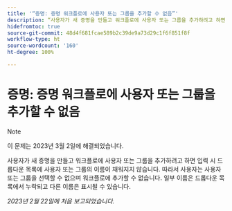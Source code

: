 ```yaml
---
title: '“증명: 증명 워크플로에 사용자 또는 그룹을 추가할 수 없음”'
description: “사용자가 새 증명을 만들고 워크플로에 사용자 또는 그룹을 추가하려고 하면 입력 시 드롭다운 목록에 사용자 또는 그룹의 이름이 채워지지 않습니다. 따라서 사용자는 사용자 또는 그룹을 선택할 수 없으며 워크플로에 추가할 수 없습니다. 일부 이름은 드롭다운 목록에서 누락되고 다른 이름은 표시될 수 있습니다.”
hidefromtoc: true
source-git-commit: 48d4f681fcae589b2c39de9a73d29c1f6f851f8f
workflow-type: ht
source-wordcount: '160'
ht-degree: 100%

---
```



# 증명: 증명 워크플로에 사용자 또는 그룹을 추가할 수 없음

>[!NOTE]
>
>이 문제는 2023년 3월 2일에 해결되었습니다.

사용자가 새 증명을 만들고 워크플로에 사용자 또는 그룹을 추가하려고 하면 입력 시 드롭다운 목록에 사용자 또는 그룹의 이름이 채워지지 않습니다. 따라서 사용자는 사용자 또는 그룹을 선택할 수 없으며 워크플로에 추가할 수 없습니다. 일부 이름은 드롭다운 목록에서 누락되고 다른 이름은 표시될 수 있습니다.

_2023년 2월 22일에 처음 보고되었습니다._


